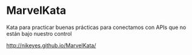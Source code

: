 MarvelKata
==========

Kata para practicar buenas prácticas para conectamos con APIs que no están bajo nuestro control

http://nikeyes.github.io/MarvelKata/

